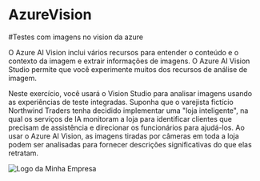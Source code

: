 # AzureVision

#Testes com imagens no vision da azure

O Azure AI Vision inclui vários recursos para entender o conteúdo e o contexto da imagem e extrair informações de imagens. O Azure AI Vision Studio permite que você experimente muitos dos recursos de análise de imagem.

Neste exercício, você usará o Vision Studio para analisar imagens usando as experiências de teste integradas. Suponha que o varejista fictício Northwind Traders tenha decidido implementar uma "loja inteligente", na qual os serviços de IA monitoram a loja para identificar clientes que precisam de assistência e direcionar os funcionários para ajudá-los. Ao usar o Azure AI Vision, as imagens tiradas por câmeras em toda a loja podem ser analisadas para fornecer descrições significativas do que elas retratam.

![Logo da Minha Empresa](https://exemplo.com/logo.png)
